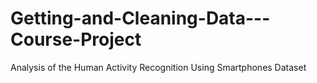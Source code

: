 # Getting-and-Cleaning-Data---Course-Project
Analysis of the Human Activity Recognition Using Smartphones Dataset
